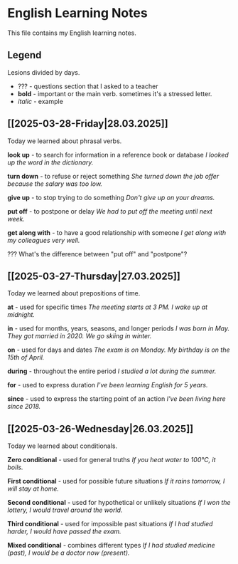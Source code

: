 # English Learning Notes

This file contains my English learning notes.

## Legend

Lesions divided by days.

- ??? - questions section that I asked to a teacher
- **bold** - important or the main verb. sometimes it's a stressed letter.
- *italic* - example

## [[2025-03-28-Friday|28.03.2025]]

Today we learned about phrasal verbs.

**look up** - to search for information in a reference book or database
*I looked up the word in the dictionary.*

**turn down** - to refuse or reject something
*She turned down the job offer because the salary was too low.*

**give up** - to stop trying to do something
*Don't give up on your dreams.*

**put off** - to postpone or delay
*We had to put off the meeting until next week.*

**get along with** - to have a good relationship with someone
*I get along with my colleagues very well.*

??? What's the difference between "put off" and "postpone"?

## [[2025-03-27-Thursday|27.03.2025]]

Today we learned about prepositions of time.

**at** - used for specific times
*The meeting starts at 3 PM.*
*I wake up at midnight.*

**in** - used for months, years, seasons, and longer periods
*I was born in May.*
*They got married in 2020.*
*We go skiing in winter.*

**on** - used for days and dates
*The exam is on Monday.*
*My birthday is on the 15th of April.*

**during** - throughout the entire period
*I studied a lot during the summer.*

**for** - used to express duration
*I've been learning English for 5 years.*

**since** - used to express the starting point of an action
*I've been living here since 2018.*

## [[2025-03-26-Wednesday|26.03.2025]]

Today we learned about conditionals.

**Zero conditional** - used for general truths
*If you heat water to 100°C, it boils.*

**First conditional** - used for possible future situations
*If it rains tomorrow, I will stay at home.*

**Second conditional** - used for hypothetical or unlikely situations
*If I won the lottery, I would travel around the world.*

**Third conditional** - used for impossible past situations
*If I had studied harder, I would have passed the exam.*

**Mixed conditional** - combines different types
*If I had studied medicine (past), I would be a doctor now (present).*